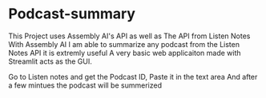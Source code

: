 # Podcast-summary
This Project uses Assembly AI's API as well as The API from Listen Notes
With Assembly AI I am able to summarize any podcast from the Listen Notes API it is extremly useful
A very basic web applicaiton made with Streamlit acts as the GUI.

Go to Listen notes and get the Podcast ID, Paste it in the text area
And after a few mintues the podcast will be summerized

